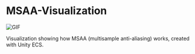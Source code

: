 # MSAA-Visualization

![GIF](https://github.com/keijiro/MSAA-Visualization/assets/343936/ecf50f26-dcf3-4f35-a054-81060da16279)

Visualization showing how MSAA (multisample anti-aliasing) works, created with Unity ECS.
